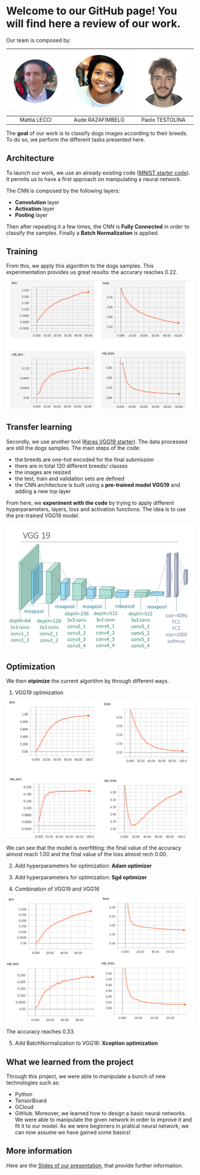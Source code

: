 # Welcome to our GitHub page! You will find here a review of our work.

Our team is composed by:

| ![Mattia-image](images/mattia.png)| ![Aude-image](images/aude.png) | ![Paolo-image](images/paolo.png) |        
| :---: | :---: | :---: | 
| Mattia LECCI | Aude RAZAFIMBELO | Paolo TESTOLINA |

The **goal** of our work is to classify dogs images according to their breeds. To do so, we perform the different tasks presented here.


## Architecture

To launch our work, we use an already existing code ([MNIST starter code](https://github.com/yashk2810/MNIST-Keras/blob/master/Notebook/MNIST_keras_CNN-99.55%25.ipynb)). It permits us to have a first approach on manipulating a neural network. 

The CNN is composed by the following layers: 

* **Convolution** layer
* **Activation** layer
* **Pooling** layer

Then after repeating it a few times, the CNN is **Fully Connected** in order to classify the samples. Finally a **Batch Normalization** is applied.

## Training

From this, we apply this algorithm to the dogs samples. This experimentation provides us great results: the accurary reaches 0.22.

![MNIST best model result - image](https://github.com/telecombcn-dl/2017-dlai-team4/blob/master/images/mnist.png)

## Transfer learning

Secondly, we use another tool ([Keras VGG19 starter](https://www.kaggle.com/orangutan/keras-vgg19-starter/notebook)). The data processed are still the dogs samples. The main steps of the code:

* the breeds are one-hot encoded for the final submission 
* there are in total 120 different breeds/ classes
* the images are resized
* the test, train and validation sets are defined
* the CNN architecture is built using a **pre-trained model VGG19** and adding a new top layer

From here, we **experiment with the code** by trying to apply different hyperparameters, layers, loss and activation functions.
The idea is to use the pre-trained VGG19 model.

![VGG19 model - image](https://github.com/telecombcn-dl/2017-dlai-team4/blob/master/images/vgg19.png)  

## Optimization

 We then **otpimize** the current algorithm by through different ways.

1. VGG19 optimization

![VGG19 results - image](https://github.com/telecombcn-dl/2017-dlai-team4/blob/master/images/vgg19result.png)

We can see that the model is overfitting: the final value of the accuracy almost reach 1.00 and the final value of the loss almost rech 0.00. 

2. Add hyperparameters for optimization: **Adam optimizer**

3. Add hyperparameters for optimization: **Sgd optimizer**

4. Combination of VGG19 and VGG16

![VGG16 results - image](https://github.com/telecombcn-dl/2017-dlai-team4/blob/master/images/vgg16.png)

The accuracy reaches 0.33.

5. Add BatchNormalization to VGG16: **Xception optimization**

## What we learned from the project

Through this project, we were able to manipulate a bunch of new technologies such as:
* Python
* TensorBoard
* GCloud
* GitHub.
Moreover, we learned how to design a basic neural networks. We were able to manipulate the given network in order to improve it and fit it to our model.
As we were beginners in pratical neural network, we can now assume we have gained some basics!

## More information

Here are the [Slides of our presentation](https://docs.google.com/presentation/d/1Ll6pUaIbTFKg-3NNc8YemHoBIV9hcGibhmGtIceK0Rc/edit?usp=sharing), that provide further information.
